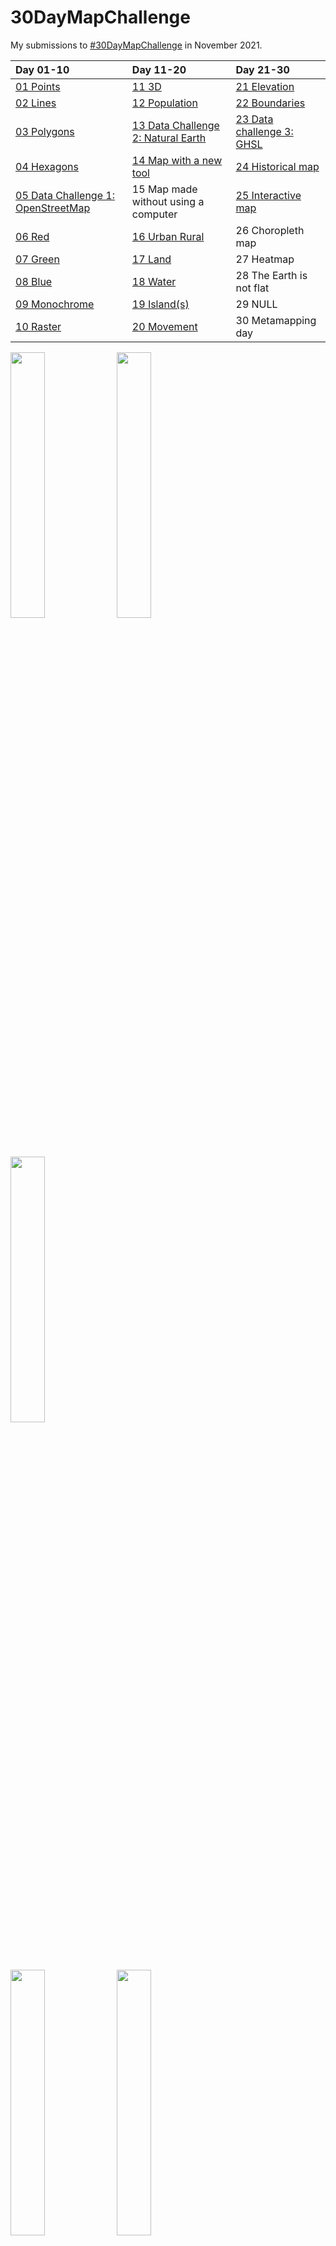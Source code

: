 # 30DayMapChallenge

My submissions to [#30DayMapChallenge](https://github.com/tjukanovt/30DayMapChallenge) in November 2021. 

| Day 01-10 | Day 11-20 | Day 21-30 |
| :--- | :--- | :--- |
| [01 Points](https://github.com/leeolney3/30DayMapChallenge/tree/main/01_points) | [11 3D](https://github.com/leeolney3/30DayMapChallenge/tree/main/11_3D) | [21 Elevation](https://github.com/leeolney3/30DayMapChallenge/tree/main/21_elevation) |
| [02 Lines](https://github.com/leeolney3/30DayMapChallenge/tree/main/02_lines) | [12 Population](https://github.com/leeolney3/30DayMapChallenge/tree/main/12_population) | [22 Boundaries](https://github.com/leeolney3/30DayMapChallenge/tree/main/22_boundaries) |
| [03 Polygons](https://github.com/leeolney3/30DayMapChallenge/tree/main/03_polygons) | [13 Data Challenge 2: Natural Earth](https://github.com/leeolney3/30DayMapChallenge/tree/main/13_ne) | [23 Data challenge 3: GHSL](https://github.com/leeolney3/30DayMapChallenge/tree/main/23_ghsl) | 
| [04 Hexagons](https://github.com/leeolney3/30DayMapChallenge/tree/main/04_hexagons) | [14 Map with a new tool](https://github.com/leeolney3/30DayMapChallenge/tree/main/14_new_tool) | [24 Historical map](https://github.com/leeolney3/30DayMapChallenge/tree/main/24_historical) |
| [05 Data Challenge 1: OpenStreetMap](https://github.com/leeolney3/30DayMapChallenge/tree/main/05_OSM) | 15 Map made without using a computer | [25 Interactive map](https://github.com/leeolney3/30DayMapChallenge/tree/main/25_interactive) |
| [06 Red](https://github.com/leeolney3/30DayMapChallenge/tree/main/06_red) | [16 Urban Rural](https://github.com/leeolney3/30DayMapChallenge/tree/main/16_urban_rural) | 26 Choropleth map |
| [07 Green](https://github.com/leeolney3/30DayMapChallenge/tree/main/07_green) | [17 Land](https://github.com/leeolney3/30DayMapChallenge/tree/main/17_land) | 27 Heatmap |
| [08 Blue](https://github.com/leeolney3/30DayMapChallenge/tree/main/08_blue) | [18 Water](https://github.com/leeolney3/30DayMapChallenge/tree/main/18_water) | 28 The Earth is not flat |
| [09 Monochrome](https://github.com/leeolney3/30DayMapChallenge/tree/main/09_monochrome) | [19 Island(s)](https://github.com/leeolney3/30DayMapChallenge/tree/main/19_islands) | 29 NULL |
| [10 Raster](https://github.com/leeolney3/30DayMapChallenge/tree/main/10_raster) | [20 Movement](https://github.com/leeolney3/30DayMapChallenge/tree/main/20_movement) | 30 Metamapping day |

<img src="https://github.com/leeolney3/30DayMapChallenge/blob/main/01_points/01_points.png" width="33%"></img> <img src="https://github.com/leeolney3/30DayMapChallenge/blob/main/02_lines/02_lines.png" width="33%"></img> <img src="https://github.com/leeolney3/30DayMapChallenge/blob/main/03_polygons/03_polygons.png" width="33%"></img>

<img src="https://github.com/leeolney3/30DayMapChallenge/blob/main/04_hexagons/04_hexagons.png" width="33%"></img> <img src="https://github.com/leeolney3/30DayMapChallenge/blob/main/05_OSM/05_OSM.png" width="33%"></img> <img src="https://github.com/leeolney3/30DayMapChallenge/blob/main/06_red/06_red.png" width="33%"></img>

<img src="https://github.com/leeolney3/30DayMapChallenge/blob/main/07_green/07_green_1.png" width="33%"></img> <img src="https://github.com/leeolney3/30DayMapChallenge/blob/main/08_blue/08_blue.png" width="33%"></img> <img src="https://github.com/leeolney3/30DayMapChallenge/blob/main/09_monochrome/09_monochrome.png" width="33%"></img>

<img src="https://github.com/leeolney3/30DayMapChallenge/blob/main/10_raster/10_raster.png" width="33%"></img> <img src="https://github.com/leeolney3/30DayMapChallenge/blob/main/11_3D/11_3D.png" width="33%"></img> <img src="https://github.com/leeolney3/30DayMapChallenge/blob/main/12_population/population.png" width="33%"></img>

<img src="https://github.com/leeolney3/30DayMapChallenge/blob/main/13_ne/13_ne.png" width="33%"></img> <img src="https://github.com/leeolney3/30DayMapChallenge/blob/main/14_new_tool/14_tool_cropped.png" width="33%"></img>

<img src="https://github.com/leeolney3/30DayMapChallenge/blob/main/16_urban_rural/16_urban.png" width="33%"></img> <img src="https://github.com/leeolney3/30DayMapChallenge/blob/main/17_land/17_land.png" width="33%"></img> <img src="https://github.com/leeolney3/30DayMapChallenge/blob/main/18_water/18_water.png" width="33%"></img>

<img src="https://github.com/leeolney3/30DayMapChallenge/blob/main/19_islands/19_islands.png" width="33%"></img> <img src="https://github.com/leeolney3/30DayMapChallenge/blob/main/20_movement/20_movement.png" width="33%"></img> <img src="https://github.com/leeolney3/30DayMapChallenge/blob/main/21_elevation/21_elevation.png" width="33%"></img>

<img src="https://github.com/leeolney3/30DayMapChallenge/blob/main/22_boundaries/22_boundaries_p1.png" width="33%"></img> <img src="https://github.com/leeolney3/30DayMapChallenge/blob/main/23_ghsl/23_ghsl_p1.png" width="15%"></img> <img src="https://github.com/leeolney3/30DayMapChallenge/blob/main/23_ghsl/23_ghsl_p2.png" width="15%"></img> <img src="https://github.com/leeolney3/30DayMapChallenge/blob/main/24_historical/24_historical.png" width="33%"></img>

<img src="https://github.com/leeolney3/30DayMapChallenge/blob/main/25_interactive/screenshots/25_interactive_sc1.png" width="33%"></img>
